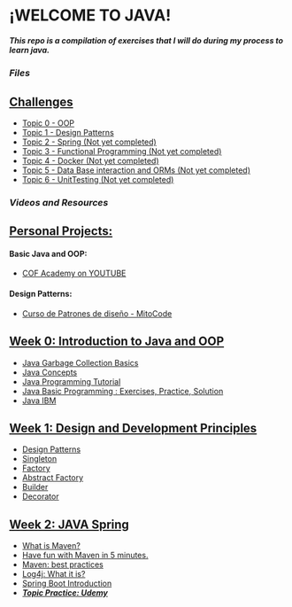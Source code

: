 # ¡WELCOME TO JAVA!

##### This repo is a compilation of exercises that I will do during my process to learn java.

### _Files_

## [Challenges](https://github.com/VanessaGarcia2022/JavaGlobant/tree/main/Challenges)
- [Topic 0 - OOP](https://github.com/VanessaGarcia2022/JavaGlobant/tree/main/Challenges/Topic0)
- [Topic 1 - Design Patterns](https://github.com/VanessaGarcia2022/JavaGlobant/tree/main/Challenges/Topic1)
- [Topic 2 - Spring (Not yet completed)]()
- [Topic 3 - Functional Programming (Not yet completed)]()
- [Topic 4 - Docker (Not yet completed)]()
- [Topic 5 - Data Base interaction and ORMs (Not yet completed)]()
- [Topic 6 - UnitTesting (Not yet completed)]()


### _Videos and Resources_

## [Personal Projects:](https://github.com/VanessaGarcia2022/JavaGlobant/tree/main/PersonalPractice)

#### Basic Java and OOP:
- [COF Academy on YOUTUBE](https://www.youtube.com/playlist?list=PLf5ldD20p3mHRM3O4yUongNYx6UaELABm)

#### Design Patterns:
- [Curso de Patrones de diseño - MitoCode ](https://www.youtube.com/watch?v=cwfuydUHZ7o&list=PLvimn1Ins-41Uiugt1WbpyFo1XT1WOquL)

## [Week 0: Introduction to Java and OOP](https://github.com/VanessaGarcia2022/JavaGlobant/tree/main/Week0/src)
- [Java Garbage Collection Basics](https://www.oracle.com/webfolder/technetwork/tutorials/obe/java/gc01/index.html#t1s1)
- [Java Concepts](https://docs.oracle.com/javase/tutorial/java/concepts/)
- [Java Programming Tutorial](https://www3.ntu.edu.sg/home/ehchua/programming/java/J2a_BasicsExercises.html)
- [Java Basic Programming : Exercises, Practice, Solution](https://www.w3resource.com/java-exercises/basic/index.php)
- [Java IBM](https://developer.ibm.com/languages/java/)

## [Week 1: Design and Development Principles](https://github.com/VanessaGarcia2022/JavaGlobant/tree/main/Week1)
- [Design Patterns](https://springframework.guru/gang-of-four-design-patterns/)
- [Singleton](https://sourcemaking.com/design_patterns/singleton)
- [Factory](https://sourcemaking.com/design_patterns/factory_method)
- [Abstract Factory](https://sourcemaking.com/design_patterns/abstract_factory)
- [Builder](https://sourcemaking.com/design_patterns/builder)
- [Decorator](https://sourcemaking.com/design_patterns/decorator)


## [Week 2:  JAVA Spring](https://github.com/VanessaGarcia2022/JavaGlobant/tree/main/Week2)
- [What is Maven?](https://maven.apache.org/what-is-maven.htm)
- [Have fun with Maven in 5 minutes.](https://maven.apache.org/guides/getting-started/maven-in-five-minutes.html)
- [Maven: best practices](https://books.sonatype.com/mvnref-book/reference/pom-relationships-sect-pom-best-practice.html)
- [Log4j: What it is?](https://www.java4s.com/log4j-tutorials/)
- [Spring Boot Introduction](https://www.baeldung.com/spring-boot-start)
- [***Topic Practice: Udemy***](https://globant.udemy.com/course/spring-framework-5-beginner-to-guru/)
